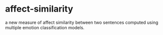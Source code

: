 # affect-similarity
 a new measure of affect similarity between two sentences computed using multiple emotion classification models.
